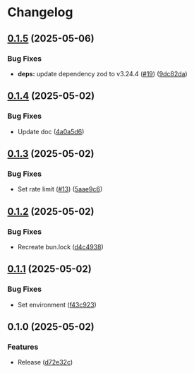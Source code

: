 # Changelog

## [0.1.5](https://github.com/koki-develop/samari-api/compare/v0.1.4...v0.1.5) (2025-05-06)


### Bug Fixes

* **deps:** update dependency zod to v3.24.4 ([#19](https://github.com/koki-develop/samari-api/issues/19)) ([9dc82da](https://github.com/koki-develop/samari-api/commit/9dc82daa769a76f552d56c0b6aa8b50f53d711f0))

## [0.1.4](https://github.com/koki-develop/samari-api/compare/v0.1.3...v0.1.4) (2025-05-02)


### Bug Fixes

* Update doc ([4a0a5d6](https://github.com/koki-develop/samari-api/commit/4a0a5d6664855b2d87af81b6de7b2512f72a9671))

## [0.1.3](https://github.com/koki-develop/samari-api/compare/v0.1.2...v0.1.3) (2025-05-02)


### Bug Fixes

* Set rate limit ([#13](https://github.com/koki-develop/samari-api/issues/13)) ([5aae9c6](https://github.com/koki-develop/samari-api/commit/5aae9c646f9e88f4b16fc0dcfa24f534a436c559))

## [0.1.2](https://github.com/koki-develop/samari-api/compare/v0.1.1...v0.1.2) (2025-05-02)


### Bug Fixes

* Recreate bun.lock ([d4c4938](https://github.com/koki-develop/samari-api/commit/d4c4938639147d3b1aeee65f6ffd9fd52e35585b))

## [0.1.1](https://github.com/koki-develop/samari-api/compare/v0.1.0...v0.1.1) (2025-05-02)


### Bug Fixes

* Set environment ([f43c923](https://github.com/koki-develop/samari-api/commit/f43c9230b198e0234ac024343a5257c217751c7e))

## 0.1.0 (2025-05-02)


### Features

* Release ([d72e32c](https://github.com/koki-develop/samari-api/commit/d72e32c7c6cbf514db9d5a0b50fc184390f252c3))
